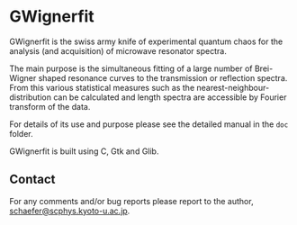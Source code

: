 # GWignerfit

GWignerfit is the swiss army knife of experimental quantum chaos for the
analysis (and acquisition) of microwave resonator spectra.

The main purpose is the simultaneous fitting of a large number of Brei-Wigner
shaped resonance curves to the transmission or reflection spectra. From this
various statistical measures such as the nearest-neighbour-distribution can be
calculated and length spectra are accessible by Fourier transform of the data.

For details of its use and purpose please see the detailed manual in the `doc` folder.

GWignerfit is built using C, Gtk and Glib.

## Contact

For any comments and/or bug reports please report to the author, schaefer@scphys.kyoto-u.ac.jp.
